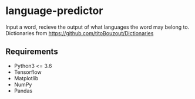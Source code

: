 # language-predictor
Input a word, recieve the output of what languages the word may belong to.
Dictionaries from https://github.com/titoBouzout/Dictionaries

## Requirements
- Python3 <= 3.6
- Tensorflow
- Matplotlib
- NumPy
- Pandas
